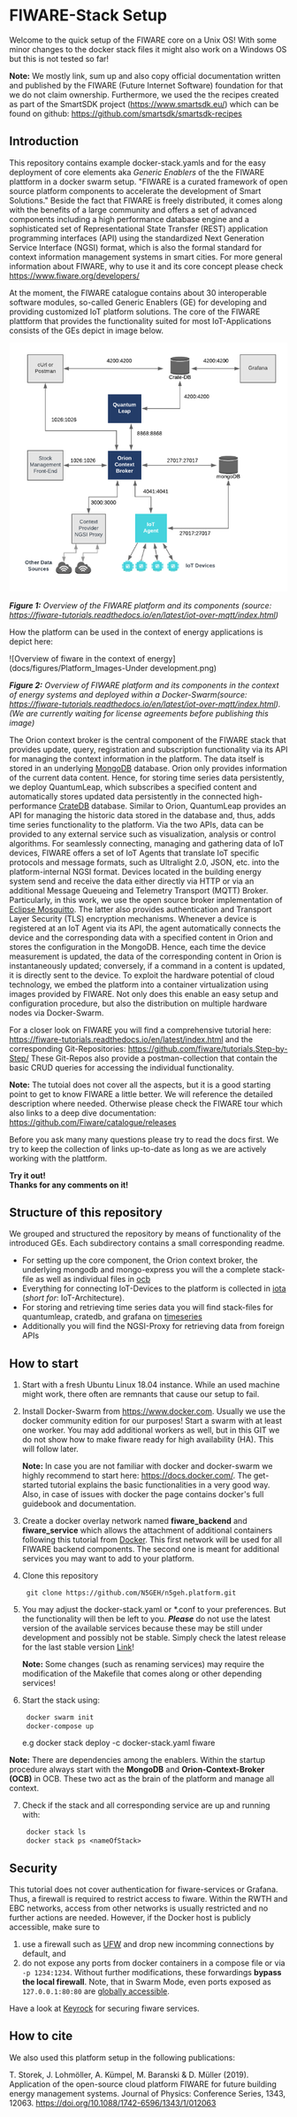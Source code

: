 # FIWARE-Stack Setup

Welcome to the quick setup of the FIWARE core on a Unix OS! 
With some minor changes to the docker stack files it might also work on a Windows OS but this is not tested so far! 

**Note:** We mostly link, sum up and also copy official documentation written and published by the FIWARE (Future Internet Software) foundation for that we do not claim ownership. Furthermore, we used the the recipes created as part of the SmartSDK project (https://www.smartsdk.eu/) which can be found on github:
https://github.com/smartsdk/smartsdk-recipes

## Introduction

This repository contains example docker-stack.yamls and for the easy deployment of core elements aka *Generic Enablers* of the the FIWARE plattform in a docker swarm setup.
"FIWARE is a curated framework of open source platform components to
 accelerate the development of Smart Solutions." 
 Beside the fact that FIWARE is freely distributed, it comes along with the benefits of a large community and offers a set of advanced components including a high performance database engine and a sophisticated set of Representational State Transfer (REST) application programming interfaces (API) using the standardized Next Generation Service Interface (NGSI) format, which is also the formal standard for context information management systems in smart cities.
 For more general information about FIWARE, why to use it and its core concept please check https://www.fiware.org/developers/ <br>

At the moment, the FIWARE catalogue contains about 30 interoperable software modules, so-called Generic Enablers (GE) for developing and providing customized IoT platform solutions.
The core of the FIWARE plattform that provides the functionality suited for most IoT-Applications consists of the GEs depict in image below. 
 
![Overview of the core generic enablers of fiware](docs/figures/Overview.png)

***Figure 1:*** *Overview of the FIWARE platform and its components (_source_: https://fiware-tutorials.readthedocs.io/en/latest/iot-over-mqtt/index.html)*

How the platform can be used in the context of energy applications is depict here:

![Overview of fiware in the context of energy](docs/figures/Platform_Images-Under development.png)

***Figure 2:*** *Overview of FIWARE platform and its components in the context of energy systems and deployed within a Docker-Swarm(_source_: https://fiware-tutorials.readthedocs.io/en/latest/iot-over-mqtt/index.html). (We are currently waiting for license agreements before publishing this image)*

The Orion context broker is the central component of the FIWARE stack that provides update, query, registration and subscription functionality via its API for managing the context information in the platform.
The data itself is stored in an underlying [MongoDB](https://www.mongodb.com/) database.
Orion only provides information of the current data content.
Hence, for storing time series data persistently, we deploy QuantumLeap, which subscribes a specified content and automatically stores updated data persistently in the connected high-performance [CrateDB](https://crate.io/) database.
Similar to Orion, QuantumLeap provides an API for managing the historic data stored in the database and, thus, adds time series functionality to the platform. 
Via the two APIs, data can be provided to any external service such as visualization, analysis or control algorithms.
For seamlessly connecting, managing and gathering data of IoT devices, FIWARE offers a set of IoT Agents that translate IoT specific protocols and message formats, such as Ultralight 2.0, JSON, etc. into the platform-internal NGSI format.
Devices located in the building energy system send and receive the data either directly via HTTP or via an additional Message Queueing and Telemetry Transport (MQTT) Broker.
Particularly, in this work, we use the open source broker implementation of [Eclipse Mosquitto](https://mosquitto.org/).
The latter also provides authentication and Transport Layer Security (TLS) encryption mechanisms.
Whenever a device is registered at an IoT Agent via its API, the agent automatically connects the device and the corresponding data with a specified content in Orion and stores the configuration in the MongoDB.
Hence, each time the device measurement is updated, the data of the corresponding content in Orion is instantaneously updated; conversely, if a command in a content is updated, it is directly sent to the device.
To exploit the hardware potential of cloud technology, we embed the platform into a container virtualization using images provided by FIWARE. 
Not only does this enable an easy setup and configuration procedure, but also the distribution on multiple hardware nodes via Docker-Swarm.

 For a closer look on FIWARE you will find a comprehensive tutorial here:
 https://fiware-tutorials.readthedocs.io/en/latest/index.html and the corresponding Git-Repositories: https://github.com/fiware/tutorials.Step-by-Step/ 
 These Git-Repos also provide a postman-collection that contain the basic CRUD queries for accessing the individual functionality. 

**Note:** The tutoial does not cover all the aspects, but it is a good
 starting point to get to know FIWARE a little better. 
 We will reference the detailed description where needed.
 Otherwise please check the FIWARE tour which also links to a deep dive documentation:
https://github.com/Fiware/catalogue/releases

Before you ask many many questions please try to read the docs first. 
We try to keep the collection of links up-to-date as long as we are actively working with the plattform.
<br>

**Try it out!<br>
Thanks for any comments on it!**

## Structure of this repository

We grouped and structured the repository by means of functionality of the introduced GEs.
Each subdirectory contains a small corresponding readme.
- For setting up the core component, the Orion context broker, the underlying mongodb and mongo-express you will the a complete stack-file as well as individual files in [ocb](ocb)
- Everything for connecting IoT-Devices to the platform is collected in [iota](iota) (_short for_: IoT-Architecture).
- For storing and retrieving time series data you will find stack-files for quantumleap, cratedb,
and grafana on [timeseries](timeseries)
- Additionally you will find the NGSI-Proxy for retrieving data from foreign APIs

## How to start

1. Start with a fresh Ubuntu Linux 18.04 instance. While an used machine might work, there often are remnants that cause our setup to fail.

2. Install Docker-Swarm from https://www.docker.com. Usually we use the docker community edition for our purposes! Start a swarm with at least one worker. You may add additional workers as well, but in this GIT we do not show how to make fiware ready for high availability (HA). This will follow later.

      **Note:** In case you are not familiar with docker and docker-swarm we highly recommend to start here: https://docs.docker.com/. The get-started tutorial explains the basic functionalities in a very good way. Also, in case of issues with docker the page contains docker's full guidebook and documentation.

3. Create a docker overlay network named **fiware_backend** and **fiware_service** which allows the attachment of additional containers following this tutorial from [Docker](https://docs.docker.com/network/network-tutorial-overlay/).
This first network will be used for all FIWARE backend components.
The second one is meant for additional services you may want to add to your platform.

4. Clone this repository

        git clone https://github.com/N5GEH/n5geh.platform.git

5. You may adjust the docker-stack.yaml or *.conf to your preferences. But the
functionality will then be left to you. 
**_Please_** do not use the latest version of the available services because these may be still under development and possibly not be stable. 
Simply check the latest release for the last stable version [Link](https://github.com/FIWARE/catalogue/releases)!

    **Note:** Some changes (such as renaming services) may require the modification of the Makefile that comes along or other depending services!

6. Start the stack using:

        docker swarm init
        docker-compose up

    e.g    docker stack deploy -c docker-stack.yaml fiware

  **Note:** There are dependencies among the enablers. Within the startup procedure always start with the **MongoDB** and **Orion-Context-Broker (OCB)** in OCB. 
  These two act as the brain of the platform and manage all context.
  
7. Check if the stack and all corresponding service are up and running with:
    
        docker stack ls
        docker stack ps <nameOfStack>  

## Security

This tutorial does not cover authentication for fiware-services or Grafana.
Thus, a firewall is required to restrict access to fiware.
Within the RWTH and EBC networks, access from other networks is usually restricted and no further actions are needed.
However, if the Docker host is publicly accessible, make sure to
  1. use a firewall such as [UFW](https://www.digitalocean.com/community/tutorials/how-to-set-up-a-firewall-with-ufw-on-ubuntu-18-04) and drop new incomming connections by default, and
  2. do not expose any ports from docker containers in a compose file or via `-p 1234:1234`. Without further modifications, these forwardings __bypass the local firewall__. Note, that in Swarm Mode, even ports exposed as `127.0.0.1:80:80` are [globally accessible](https://github.com/moby/moby/issues/32299#issuecomment-290978794).

Have a look at [Keyrock](https://fiware-idm.readthedocs.io/en/latest/) for securing fiware services.

## How to cite

We also used this platform setup in the following publications:

T. Storek, J. Lohmöller, A. Kümpel, M. Baranski & D. Müller (2019). Application of the open-source cloud platform FIWARE for future building energy management systems. Journal of Physics: Conference Series, 1343, 12063. https://doi.org/10.1088/1742-6596/1343/1/012063
